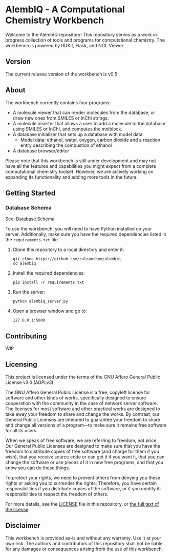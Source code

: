 # AlembIQ - A Computational Chemistry Workbench

Welcome to the AlembIQ repository! This repository serves as a work in progress collection of tools and programs for computational chemistry. The workbench is powered by RDKit, Flask, and NGL Viewer.
## Version

The current release version of the workbench is v0.5

## About

The workbench currently contains four programs:
- A molecule viewer that can render molecules from the database, or draw new ones from SMILES or InChI strings.
- A molecule inserter that allows a user to add a molecule to the database using SMILES or InChI, and computes the molblock.
- A database initializer that sets up a database with model data
  - Model data: ethanol, water, oxygen, carbon dioxide and a reaction entry describing the combustion of ethanol
- A database browser/editor

Please note that this workbench is still under development and may not have all the features and capabilities you might expect from a complete computational chemistry toolset. However, we are actively working on expanding its functionality and adding more tools in the future.

## Getting Started

### Database Schema

See: [Database Schema](./db_schema.md)

To use the workbench, you will need to have Python installed on your server. Additionally, make sure you have the required dependencies listed in the `requirements.txt` file.

1. Clone this repository to a local directory and enter it:

    ```
    git clone https://github.com/calcanthum/alembiq
    cd alembiq
    ```

2. Install the required dependencies:

   ```
   pip install -r requirements.txt
   ```

3. Run the server:

   ```
   python alembiq_server.py
   ```

4. Open a browser window and go to:

    ```
    127.0.0.1:5000
    ```

## Contributing

WIP

## Licensing

This project is licensed under the terms of the GNU Affero General Public License v3.0 (AGPLv3).

The GNU Affero General Public License is a free, copyleft license for software and other kinds of works, specifically designed to ensure cooperation with the community in the case of network server software. The licenses for most software and other practical works are designed to take away your freedom to share and change the works. By contrast, our General Public Licenses are intended to guarantee your freedom to share and change all versions of a program--to make sure it remains free software for all its users.

When we speak of free software, we are referring to freedom, not price. Our General Public Licenses are designed to make sure that you have the freedom to distribute copies of free software (and charge for them if you wish), that you receive source code or can get it if you want it, that you can change the software or use pieces of it in new free programs, and that you know you can do these things.

To protect your rights, we need to prevent others from denying you these rights or asking you to surrender the rights. Therefore, you have certain responsibilities if you distribute copies of the software, or if you modify it: responsibilities to respect the freedom of others.

For more details, see the [LICENSE](./LICENSE) file in this repository, or [the full text of the license](https://www.gnu.org/licenses/agpl-3.0.en.html).


## Disclaimer

This workbench is provided as-is and without any warranty. Use it at your own risk. The authors and contributors of this repository shall not be liable for any damages or consequences arising from the use of this workbench.
